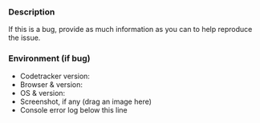 ### Description
If this is a bug, provide as much information as you can to help reproduce the issue.

### Environment (if bug)

* Codetracker version:
* Browser & version:
* OS & version:
* Screenshot, if any (drag an image here)
* Console error log below this line

